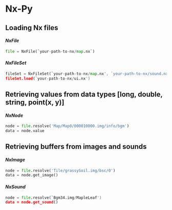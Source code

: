 # Nx-Py

## Loading Nx files

#### _NxFile_

``` python
file = NxFile(`your-path-to-nx/map.nx`)
```

#### _NxFileSet_

``` python
fileSet = NxFileSet(`your-path-to-nx/map.nx', `your-path-to-nx/sound.nx`)
fileSet.load(`your-path-to-nx/ui.nx')
```

## Retrieving values from data types [long, double, string, point(x, y)]

#### _NxNode_

``` python
node = file.resolve('Map/Map0/000010000.img/info/bgm')
data = node.value
```

## Retrieving buffers from images and sounds

#### _NxImage_

``` python
node = file.resolve('Tile/grassySoil.img/bsc/0')
data = node.get_image()
```

#### _NxSound_

``` python
node = file.resolve(`Bgm34.img/MapleLeaf')
data = node.get_sound()
```
